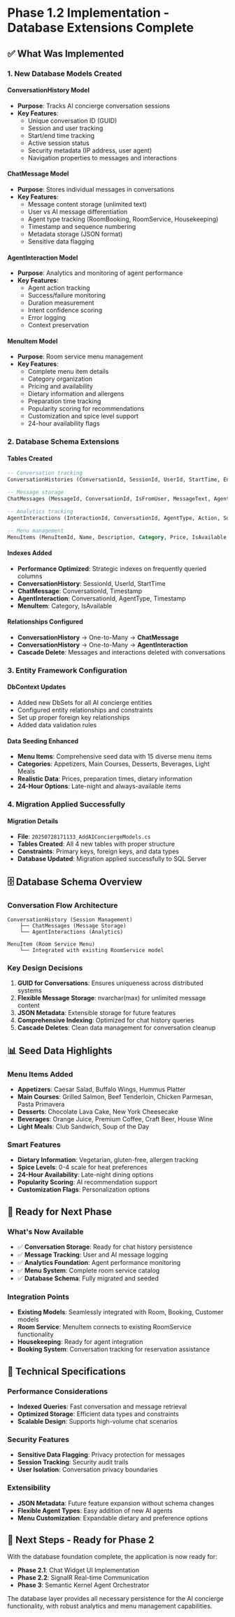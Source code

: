 # Phase 1.2 Implementation - Database Extensions Complete

## ✅ What Was Implemented

### 1. **New Database Models Created**

#### **ConversationHistory Model**
- **Purpose**: Tracks AI concierge conversation sessions
- **Key Features**:
  - Unique conversation ID (GUID)
  - Session and user tracking
  - Start/end time tracking
  - Active session status
  - Security metadata (IP address, user agent)
  - Navigation properties to messages and interactions

#### **ChatMessage Model**
- **Purpose**: Stores individual messages in conversations
- **Key Features**:
  - Message content storage (unlimited text)
  - User vs AI message differentiation
  - Agent type tracking (RoomBooking, RoomService, Housekeeping)
  - Timestamp and sequence numbering
  - Metadata storage (JSON format)
  - Sensitive data flagging

#### **AgentInteraction Model**
- **Purpose**: Analytics and monitoring of agent performance
- **Key Features**:
  - Agent action tracking
  - Success/failure monitoring
  - Duration measurement
  - Intent confidence scoring
  - Error logging
  - Context preservation

#### **MenuItem Model**
- **Purpose**: Room service menu management
- **Key Features**:
  - Complete menu item details
  - Category organization
  - Pricing and availability
  - Dietary information and allergens
  - Preparation time tracking
  - Popularity scoring for recommendations
  - Customization and spice level support
  - 24-hour availability flags

### 2. **Database Schema Extensions**

#### **Tables Created**
```sql
-- Conversation tracking
ConversationHistories (ConversationId, SessionId, UserId, StartTime, EndTime, IsActive, IpAddress, UserAgent)

-- Message storage
ChatMessages (MessageId, ConversationId, IsFromUser, MessageText, AgentType, Timestamp, MessageMetadata, SequenceNumber, ContainsSensitiveData)

-- Analytics tracking
AgentInteractions (InteractionId, ConversationId, AgentType, Action, Success, Duration, Timestamp, ErrorMessage, ActionContext, IntentConfidence)

-- Menu management
MenuItems (MenuItemId, Name, Description, Category, Price, IsAvailable, DietaryInfo, PreparationTimeMinutes, ImageUrl, PopularityScore, IsCustomizable, SpiceLevel, Available24Hours)
```

#### **Indexes Added**
- **Performance Optimized**: Strategic indexes on frequently queried columns
- **ConversationHistory**: SessionId, UserId, StartTime
- **ChatMessage**: ConversationId, Timestamp
- **AgentInteraction**: ConversationId, AgentType, Timestamp
- **MenuItem**: Category, IsAvailable

#### **Relationships Configured**
- **ConversationHistory** → One-to-Many → **ChatMessage**
- **ConversationHistory** → One-to-Many → **AgentInteraction**
- **Cascade Delete**: Messages and interactions deleted with conversations

### 3. **Entity Framework Configuration**

#### **DbContext Updates**
- Added new DbSets for all AI concierge entities
- Configured entity relationships and constraints
- Set up proper foreign key relationships
- Added data validation rules

#### **Data Seeding Enhanced**
- **Menu Items**: Comprehensive seed data with 15 diverse menu items
- **Categories**: Appetizers, Main Courses, Desserts, Beverages, Light Meals
- **Realistic Data**: Prices, preparation times, dietary information
- **24-Hour Options**: Late-night and always-available items

### 4. **Migration Applied Successfully**

#### **Migration Details**
- **File**: `20250728171133_AddAIConciergeModels.cs`
- **Tables Created**: All 4 new tables with proper structure
- **Constraints**: Primary keys, foreign keys, and data types
- **Database Updated**: Migration applied successfully to SQL Server

## 🗄️ Database Schema Overview

### **Conversation Flow Architecture**
```
ConversationHistory (Session Management)
    ├── ChatMessages (Message Storage)
    └── AgentInteractions (Analytics)

MenuItem (Room Service Menu)
    └── Integrated with existing RoomService model
```

### **Key Design Decisions**

1. **GUID for Conversations**: Ensures uniqueness across distributed systems
2. **Flexible Message Storage**: nvarchar(max) for unlimited message content
3. **JSON Metadata**: Extensible storage for future features
4. **Comprehensive Indexing**: Optimized for chat history queries
5. **Cascade Deletes**: Clean data management for conversation cleanup

## 📊 Seed Data Highlights

### **Menu Items Added**
- **Appetizers**: Caesar Salad, Buffalo Wings, Hummus Platter
- **Main Courses**: Grilled Salmon, Beef Tenderloin, Chicken Parmesan, Pasta Primavera
- **Desserts**: Chocolate Lava Cake, New York Cheesecake
- **Beverages**: Orange Juice, Premium Coffee, Craft Beer, House Wine
- **Light Meals**: Club Sandwich, Soup of the Day

### **Smart Features**
- **Dietary Information**: Vegetarian, gluten-free, allergen tracking
- **Spice Levels**: 0-4 scale for heat preferences
- **24-Hour Availability**: Late-night dining options
- **Popularity Scoring**: AI recommendation support
- **Customization Flags**: Personalization options

## 🚀 Ready for Next Phase

### **What's Now Available**
- ✅ **Conversation Storage**: Ready for chat history persistence
- ✅ **Message Tracking**: User and AI message logging
- ✅ **Analytics Foundation**: Agent performance monitoring
- ✅ **Menu System**: Complete room service catalog
- ✅ **Database Schema**: Fully migrated and seeded

### **Integration Points**
- **Existing Models**: Seamlessly integrated with Room, Booking, Customer models
- **Room Service**: MenuItem connects to existing RoomService functionality
- **Housekeeping**: Ready for agent integration
- **Booking System**: Conversation tracking for reservation assistance

## 🔧 Technical Specifications

### **Performance Considerations**
- **Indexed Queries**: Fast conversation and message retrieval
- **Optimized Storage**: Efficient data types and constraints
- **Scalable Design**: Supports high-volume chat scenarios

### **Security Features**
- **Sensitive Data Flagging**: Privacy protection for messages
- **Session Tracking**: Security audit trails
- **User Isolation**: Conversation privacy boundaries

### **Extensibility**
- **JSON Metadata**: Future feature expansion without schema changes
- **Flexible Agent Types**: Easy addition of new AI agents
- **Menu Customization**: Expandable dietary and preference options

## 📝 Next Steps - Ready for Phase 2

With the database foundation complete, the application is now ready for:
- **Phase 2.1**: Chat Widget UI Implementation
- **Phase 2.2**: SignalR Real-time Communication
- **Phase 3**: Semantic Kernel Agent Orchestrator

The database layer provides all necessary persistence for the AI concierge functionality, with robust analytics and menu management capabilities.
